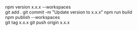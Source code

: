 npm version  x.x.x --workspaces  
git add .
git commit -m "Update version to  x.x.x"
npm run build  
npm publish --workspaces  
git tag  x.x.x
git push origin  x.x.x